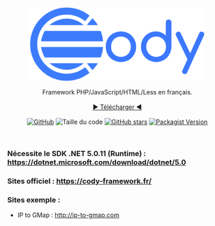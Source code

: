 <br>
<p align="center">
    <img src="https://github.com/TheRake66/Cody/blob/main/images/logo_full.png" alt="logo" width=400>
<p align="center">
Framework PHP/JavaScript/HTML/Less en français.
<br>
<br>
<a href="https://github.com/TheRake66/Cody/releases/tag/cody">► Télécharger ◄</a>
<br>
<br>
<a href="https://github.com/TheRake66/Cody/blob/main/LICENSE"><img alt="GitHub" src="https://img.shields.io/github/license/TheRake66/Cody"></a>
<img alt="Taille du code" src="https://img.shields.io/github/languages/code-size/TheRake66/Cody">
<a href="https://github.com/TheRake66/Cody/stargazers"><img alt="GitHub stars" src="https://img.shields.io/github/stars/TheRake66/Cody"></a>
<a href="https://packagist.org/packages/TheRake66/Cody"><img alt="Packagist Version" src="https://img.shields.io/packagist/v/TheRake66/Cody?color=green"></a>
</p>
</p>
<br>


### Nécessite le SDK .NET 5.0.11 (Runtime) :  https://dotnet.microsoft.com/download/dotnet/5.0
### Sites officiel : https://cody-framework.fr/
### Sites exemple :
* IP to GMap : http://ip-to-gmap.com